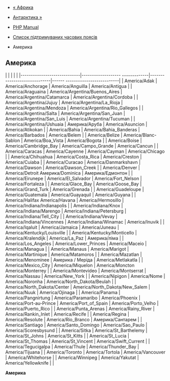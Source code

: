 - [« Африка](timezones.africa.md)
- [Антарктика »](timezones.antarctica.md)

- [PHP Manual](index.md)
- [Список підтримуваних часових поясів](timezones.md)
- Америка

## Америка

| | | | |
|-----------------------------|------------------- -------------|-----------------------------|------ --------------------------|
| America/Adak | America/Anchorage | America/Anguilla | America/Antigua |
| America/Araguaina | America/Argentina/Buenos_Aires | America/Argentina/Catamarca | America/Argentina/Cordoba |
| America/Argentina/Jujuy | America/Argentina/La_Rioja | America/Argentina/Mendoza | America/Argentina/Rio_Gallegos |
| America/Argentina/Salta | America/Argentina/San_Juan | America/Argentina/San_Luis | America/Argentina/Tucuman |
| America/Argentina/Ushuaia | Америка/Аруба | America/Asuncion | America/Atikokan |
| America/Bahia | America/Bahia_Banderas | America/Barbados | America/Belem |
| America/Belize | America/Blanc-Sablon | America/Boa_Vista | America/Bogota |
| America/Boise | America/Cambridge_Bay | America/Campo_Grande | America/Cancun |
| America/Caracas | America/Cayenne | America/Cayman | America/Chicago |
| America/Chihuahua | America/Costa_Rica | America/Creston | America/Cuiaba |
| America/Curacao | America/Danmarkshavn | America/Dawson | America/Dawson_Creek |
| America/Denver | America/Detroit Америка/Dominica | Америка/Едмонтон |
| America/Eirunepe | America/El_Salvador | America/Fort_Nelson | America/Fortaleza |
| America/Glace_Bay | America/Goose_Bay | America/Grand_Turk | America/Grenada |
| America/Guadeloupe | America/Guatemala | America/Guayaquil | America/Guyana |
| America/Halifax America/Havana | America/Hermosillo | America/Indiana/Indianapolis |
| America/Indiana/Knox | America/Indiana/Marengo | America/Indiana/Petersburg | America/Indiana/Tell_City |
| America/Indiana/Vevay | America/Indiana/Vincennes | America/Indiana/Winamac | America/Inuvik |
| America/Iqaluit | America/Jamaica | America/Juneau | America/Kentucky/Louisville |
| America/Kentucky/Monticello | America/Kralendijk | America/La_Paz | Америка/ліма |
| America/Los_Angeles | America/Lower_Princes | America/Maceio | America/Managua |
| America/Manaus | America/Marigot | America/Martinique | America/Matamoros |
| America/Mazatlan | America/Menominee | Америка / Меріда | America/Metlakatla |
| America/Mexico_City | America/Miquelon | America/Moncton America/Monterrey |
| America/Montevideo | America/Montserrat | America/Nassau | America/New_York |
| America/Nipigon | America/Nome | America/Noronha | America/North_Dakota/Beulah |
| America/North_Dakota/Center | America/North_Dakota/New_Salem | America/Nuuk | America/Ojinaga |
| America/Panama | America/Pangnirtung | America/Paramaribo | America/Phoenix
| America/Port-au-Prince | America/Port_of_Spain | America/Porto_Velho | America/Puerto_Rico |
| America/Punta_Arenas | America/Rainy_River | America/Rankin_Inlet | America/Recife |
| America/Regina | America/Resolute | America/Rio_Branco | Америка/Сантарем |
| America/Santiago | America/Santo_Domingo | America/Sao_Paulo | America/Scoresbysund |
| America/Sitka | America/St_Barthelemy | America/St_Johns | America/St_Kitts |
| America/St_Lucia | America/St_Thomas | America/St_Vincent | America/Swift_Current |
| America/Tegucigalpa | America/Thule | America/Thunder_Bay | America/Tijuana |
| America/Toronto | America/Tortola | America/Vancouver | America/Whitehorse |
| America/Winnipeg | America/Yakutat | America/Yellowknife | |

**Америка**
